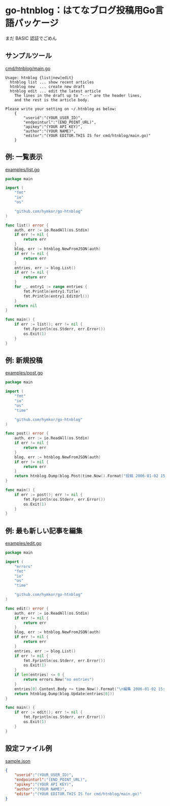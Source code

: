 go-htnblog：はてなブログ投稿用Go言語パッケージ
==============================================

まだ BASIC 認証でごめん

サンプルツール
-----------------------

[cmd/htnblog/main.go](cmd/htnblog/main.go)

```./htnblog |
Usage: htnblog {list|new|edit}
  htnblog list ... show recent articles
  htnblog new  ... create new draft
  htnblog edit ... edit the latest article
    The lines in the draft up to "---" are the header lines,
    and the rest is the article body.

Please write your setting on ~/.htnblog as below:
    {
        "userid":"(YOUR_USER_ID)",
        "endpointurl":"(END_POINT_URL)",
        "apikey":"(YOUR API KEY)",
        "author":"(YOUR NAME)",
        "editor":"(YOUR EDITOR.THIS IS for cmd/htnblog/main.go)"
    }
```

例: 一覧表示
------------

[examples/list.go](examples/list.go)

```examples/list.go
package main

import (
    "fmt"
    "io"
    "os"

    "github.com/hymkor/go-htnblog"
)

func list() error {
    auth, err := io.ReadAll(os.Stdin)
    if err != nil {
        return err
    }
    blog, err := htnblog.NewFromJSON(auth)
    if err != nil {
        return err
    }
    entries, err := blog.List()
    if err != nil {
        return err
    }
    for _, entry1 := range entries {
        fmt.Println(entry1.Title)
        fmt.Println(entry1.EditUrl())
    }
    return nil
}

func main() {
    if err := list(); err != nil {
        fmt.Fprintln(os.Stderr, err.Error())
        os.Exit(1)
    }
}
```

例: 新規投稿
------------

[examples/post.go](examples/post.go)

```examples/post.go
package main

import (
    "fmt"
    "io"
    "os"
    "time"

    "github.com/hymkor/go-htnblog"
)

func post() error {
    auth, err := io.ReadAll(os.Stdin)
    if err != nil {
        return err
    }
    blog, err := htnblog.NewFromJSON(auth)
    if err != nil {
        return err
    }
    return htnblog.Dump(blog.Post(time.Now().Format("投稿 2006-01-02 15:04:05"), "本文を書く"))
}

func main() {
    if err := post(); err != nil {
        fmt.Fprintln(os.Stderr, err.Error())
        os.Exit(1)
    }
}
```

例: 最も新しい記事を編集
------------------------

[examples/edit.go](examples/edit.go)

```examples/edit.go
package main

import (
    "errors"
    "fmt"
    "io"
    "os"
    "time"

    "github.com/hymkor/go-htnblog"
)

func edit() error {
    auth, err := io.ReadAll(os.Stdin)
    if err != nil {
        return err
    }
    blog, err := htnblog.NewFromJSON(auth)
    if err != nil {
        return err
    }
    entries, err := blog.List()
    if err != nil {
        fmt.Fprintln(os.Stderr, err.Error())
        os.Exit(1)
    }
    if len(entries) <= 0 {
        return errors.New("no entries")
    }
    entries[0].Content.Body += time.Now().Format("\n編集 2006-01-02 15:04:05")
    return htnblog.Dump(blog.Update(entries[0]))
}

func main() {
    if err := edit(); err != nil {
        fmt.Fprintln(os.Stderr, err.Error())
        os.Exit(1)
    }
}
```

設定ファイル例
--------------

[sample.json](sample.json)

```sample.json
{
    "userid":"(YOUR_USER_ID)",
    "endpointurl":"(END_POINT_URL)",
    "apikey":"(YOUR API KEY)",
    "author":"(YOUR NAME)",
    "editor":"(YOUR EDITOR.THIS IS for cmd/htnblog/main.go)"
}
```
